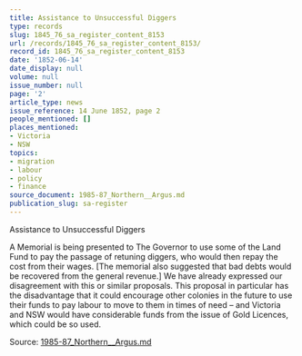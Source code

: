 ```yaml
---
title: Assistance to Unsuccessful Diggers
type: records
slug: 1845_76_sa_register_content_8153
url: /records/1845_76_sa_register_content_8153/
record_id: 1845_76_sa_register_content_8153
date: '1852-06-14'
date_display: null
volume: null
issue_number: null
page: '2'
article_type: news
issue_reference: 14 June 1852, page 2
people_mentioned: []
places_mentioned:
- Victoria
- NSW
topics:
- migration
- labour
- policy
- finance
source_document: 1985-87_Northern__Argus.md
publication_slug: sa-register
---
```


Assistance to Unsuccessful Diggers

A Memorial is being presented to The Governor to use some of the Land Fund to pay the passage of retuning diggers, who would then repay the cost from their wages.  [The memorial also suggested that bad debts would be recovered from the general revenue.]  We have already expressed our disagreement with this or similar proposals.  This proposal in particular has the disadvantage that it could encourage other colonies in the future to use their funds to pay labour to move to them in times of need – and Victoria and NSW would have considerable funds from the issue of Gold Licences, which could be so used.

Source: [1985-87_Northern__Argus.md](/downloads/markdown/1985-87_Northern__Argus.md)
